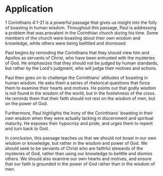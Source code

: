 # Application

1 Corinthians 4:1-21 is a powerful passage that gives us insight into the folly of boasting in human wisdom. Throughout this passage, Paul is addressing a problem that was prevalent in the Corinthian church during his time. Some members of the church were boasting about their own wisdom and knowledge, while others were being belittled and dismissed.

Paul begins by reminding the Corinthians that they should view him and Apollos as servants of Christ, who have been entrusted with the mysteries of God. He emphasizes that they should not be judged by human standards, but rather by the Lord's judgment, who will judge their motives and actions.

Paul then goes on to challenge the Corinthians' attitudes of boasting in human wisdom. He asks them a series of rhetorical questions that force them to examine their hearts and motives. He points out that godly wisdom is not found in the wisdom of the world, but in the foolishness of the cross. He reminds them that their faith should not rest on the wisdom of men, but on the power of God.

Furthermore, Paul highlights the irony of the Corinthians' boasting in their own wisdom when they were actually lacking in discernment and spiritual maturity. He exposes their hypocrisy and pride, and urges them to repent and turn back to God.

In conclusion, this passage teaches us that we should not boast in our own wisdom or knowledge, but rather in the wisdom and power of God. We should seek to be servants of Christ who are faithful stewards of the mysteries of God, rather than using our knowledge to belittle and dismiss others. We should also examine our own hearts and motives, and ensure that our faith is grounded in the power of God rather than in the wisdom of men.

